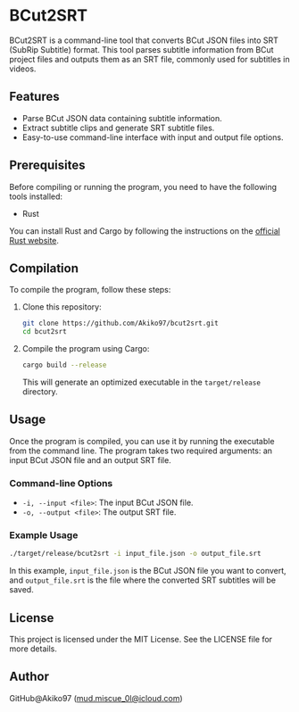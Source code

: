 # BCut2SRT

BCut2SRT is a command-line tool that converts BCut JSON files into SRT (SubRip Subtitle) format. This tool parses subtitle information from BCut project files and outputs them as an SRT file, commonly used for subtitles in videos.

## Features

- Parse BCut JSON data containing subtitle information.
- Extract subtitle clips and generate SRT subtitle files.
- Easy-to-use command-line interface with input and output file options.

## Prerequisites

Before compiling or running the program, you need to have the following tools installed:

- Rust

You can install Rust and Cargo by following the instructions on the [official Rust website](https://www.rust-lang.org/tools/install).

## Compilation

To compile the program, follow these steps:

1. Clone this repository:

   ```sh
   git clone https://github.com/Akiko97/bcut2srt.git
   cd bcut2srt
   ```

2. Compile the program using Cargo:

   ```sh
   cargo build --release
   ```

   This will generate an optimized executable in the `target/release` directory.

## Usage

Once the program is compiled, you can use it by running the executable from the command line. The program takes two required arguments: an input BCut JSON file and an output SRT file.

### Command-line Options

- `-i, --input <file>`: The input BCut JSON file.
- `-o, --output <file>`: The output SRT file.

### Example Usage

```sh
./target/release/bcut2srt -i input_file.json -o output_file.srt
```

In this example, `input_file.json` is the BCut JSON file you want to convert, and `output_file.srt` is the file where the converted SRT subtitles will be saved.

## License

This project is licensed under the MIT License. See the LICENSE file for more details.

## Author

GitHub@Akiko97 (mud.miscue_0l@icloud.com)
